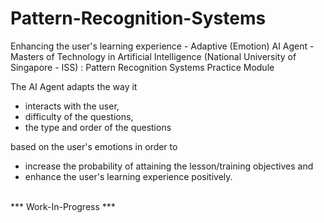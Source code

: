 # Pattern-Recognition-Systems
Enhancing the user's learning experience - Adaptive (Emotion) AI Agent - <br>
Masters of Technology in Artificial Intelligence (National University of Singapore - ISS) : Pattern Recognition Systems Practice Module

The AI Agent adapts the way it 
- interacts with the user, 
- difficulty of the questions, 
- the type and order of the questions <br>

based on the user's emotions in order to 
* increase the probability of attaining the lesson/training objectives and
* enhance the user's learning experience positively.


<br>*** Work-In-Progress ***
